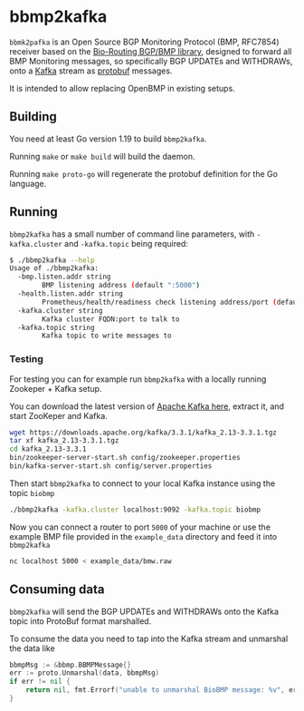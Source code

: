 # bbmp2kafka

`bbmk2pafka` is an Open Source BGP Monitoring Protocol (BMP, RFC7854) receiver based on the [Bio-Routing BGP/BMP library](https://github.com/bio-routing/bio-rd),
designed to forward all BMP Monitoring messages, so specifically BGP UPDATEs and WITHDRAWs, onto a [Kafka](https://kafka.apache.org/) stream as [protobuf](https://developers.google.com/protocol-buffers) messages.

It is intended to allow replacing OpenBMP in existing setups.

## Building

You need at least Go version 1.19 to build `bbmp2kafka`.

Running `make` or `make build` will build the daemon.

Running `make proto-go` will regenerate the protobuf definition for the Go language.

## Running

`bbmp2kafka` has a small number of command line parameters, with `-kafka.cluster` and `-kafka.topic` being required:

```bash
$ ./bbmp2kafka --help
Usage of ./bbmp2kafka:
  -bmp.listen.addr string
    	BMP listening address (default ":5000")
  -health.listen.addr string
    	Prometheus/health/readiness check listening address/port (default ":8080")
  -kafka.cluster string
    	Kafka cluster FQDN:port to talk to
  -kafka.topic string
    	Kafka topic to write messages to
```

### Testing

For testing you can for example run `bbmp2kafka` with a locally running Zookeper + Kafka setup.

You can download the latest version of [Apache Kafka here](https://kafka.apache.org/downloads), extract it, and start ZooKeper and Kafka.

```bash
wget https://downloads.apache.org/kafka/3.3.1/kafka_2.13-3.3.1.tgz
tar xf kafka_2.13-3.3.1.tgz
cd kafka_2.13-3.3.1
bin/zookeeper-server-start.sh config/zookeeper.properties
bin/kafka-server-start.sh config/server.properties
```

Then start `bbmp2kafka` to connect to your local Kafka instance using the topic `biobmp`

```bash
./bbmp2kafka -kafka.cluster localhost:9092 -kafka.topic biobmp
```

Now you can connect a router to port `5000` of your machine or use the example BMP file provided in the `example_data` directory and feed it into `bbmp2kafka`

```bash
nc localhost 5000 < example_data/bmw.raw 
```

## Consuming data

`bbmp2kafka` will send the BGP UPDATEs and WITHDRAWs onto the Kafka topic into ProtoBuf format marshalled.

To consume the data you need to tap into the Kafka stream and unmarshal the data like

```go
bbmpMsg := &bbmp.BBMPMessage{}
err := proto.Unmarshal(data, bbmpMsg)
if err != nil {
    return nil, fmt.Errorf("unable to unmarshal BioBMP message: %v", err)
}
```